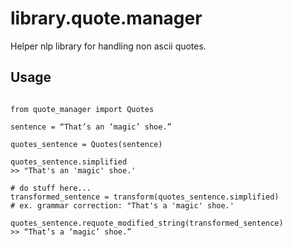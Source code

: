 # library.quote.manager

Helper nlp library for handling non ascii quotes.

## Usage

```python3

from quote_manager import Quotes

sentence = “That’s an ‘magic’ shoe.”

quotes_sentence = Quotes(sentence)

quotes_sentence.simplified
>> "That's an 'magic' shoe.'

# do stuff here...
transformed_sentence = transform(quotes_sentence.simplified)
# ex. grammar correction: "That's a 'magic' shoe.'

quotes_sentence.requote_modified_string(transformed_sentence)
>> “That’s a ‘magic’ shoe.”
```